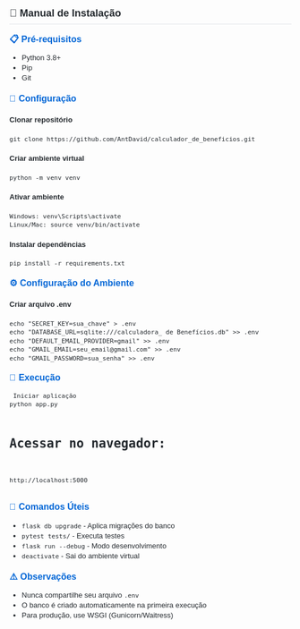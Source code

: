 <div style="font-family: Arial, sans-serif; font-size: 13px; line-height: 1.4; color: #24292e; max-width: 800px;">

<h2 style="font-size: 18px; color: #24292e; margin-top: 24px; margin-bottom: 16px; font-weight: 600; border-bottom: 1px solid #e1e4e8; padding-bottom: 0.3em;">
📖 Manual de Instalação
</h2>

<h3 style="font-size: 16px; color: #0366d6; margin-top: 16px; margin-bottom: 8px; font-weight: 600;">
📋 Pré-requisitos
</h3>
<ul>
  <li>Python 3.8+</li>
  <li>Pip</li>
  <li>Git</li>
</ul>

<h3 style="font-size: 16px; color: #0366d6; margin-top: 16px; margin-bottom: 8px; font-weight: 600;">
🔧 Configuração
</h3>
<h4>Clonar repositório</h4>
<pre><code>git clone https://github.com/AntDavid/calculador_de_beneficios.git</code></pre>

<h4>Criar ambiente virtual</h4>
<pre><code>python -m venv venv</code></pre>

<h4>Ativar ambiente</h4>
<pre><code>Windows: venv\Scripts\activate
Linux/Mac: source venv/bin/activate</code></pre>

<h4>Instalar dependências</h4>
<pre><code>pip install -r requirements.txt</code></pre>

<h3 style="font-size: 16px; color: #0366d6; margin-top: 16px; margin-bottom: 8px; font-weight: 600;">
⚙️ Configuração do Ambiente
</h3>
<h4>Criar arquivo .env</h4>
<pre><code>echo "SECRET_KEY=sua_chave" > .env
echo "DATABASE_URL=sqlite:///calculadora_ de Benefícios.db" >> .env
echo "DEFAULT_EMAIL_PROVIDER=gmail" >> .env
echo "GMAIL_EMAIL=seu_email@gmail.com" >> .env
echo "GMAIL_PASSWORD=sua_senha" >> .env</code></pre>

<h3 style="font-size: 16px; color: #0366d6; margin-top: 16px; margin-bottom: 8px; font-weight: 600;">
🚀 Execução
</h3>
<pre><code> Iniciar aplicação
python app.py

# Acessar no navegador:
http://localhost:5000</code></pre>

<h3 style="font-size: 16px; color: #0366d6; margin-top: 16px; margin-bottom: 8px; font-weight: 600;">
🔧 Comandos Úteis
</h3>
<ul>
  <li><code>flask db upgrade</code> - Aplica migrações do banco</li>
  <li><code>pytest tests/</code> - Executa testes</li>
  <li><code>flask run --debug</code> - Modo desenvolvimento</li>
  <li><code>deactivate</code> - Sai do ambiente virtual</li>
</ul>

<h3 style="font-size: 16px; color: #0366d6; margin-top: 16px; margin-bottom: 8px; font-weight: 600;">
⚠️ Observações
</h3>
<ul>
  <li>Nunca compartilhe seu arquivo <code>.env</code></li>
  <li>O banco é criado automaticamente na primeira execução</li>
  <li>Para produção, use WSGI (Gunicorn/Waitress)</li>
</ul>

</div>
